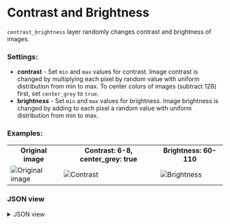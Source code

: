 # Contrast and Brightness

`contrast_brightness` layer randomly changes contrast and brightness of images.

### Settings:

- **contrast** - Set `min` and `max` values for contrast. Image contrast is changed by multiplying each pixel by random value with uniform distribution from min to max. To center colors of images (subtract 128) first, set `center_grey` to `true`.
- **brightness** - Set `min` and `max` values for brightness. Image brightness is changed by adding to each pixel a random value with uniform distribution from min to max.


### Examples:

<table>
<tr>
<td style="text-align:center"><strong>Original image</strong></td>
<td style="text-align:center"><strong>Contrast: 6-8, center_grey: true</strong></td>
<td style="text-align:center"><strong>Brightness: 60-110</strong></td>
</tr>
<tr>
<td> <img src="https://github.com/supervisely-ecosystem/dtl-v2/assets/79905215/22476d1c-684b-4ce0-9675-ba5fc5b34370" alt="Original image" /> </td>
<td> <img src="https://github.com/supervisely-ecosystem/dtl-v2/assets/79905215/ab6a60d8-56ac-4012-b4b1-168ef201a41c" alt="Contrast" /> </td>
<td> <img src="https://github.com/supervisely-ecosystem/dtl-v2/assets/79905215/ff1afc6e-94cf-4a3b-a414-7e345ec44057" alt="Brightness" /> </td>
</tr>
</table>

### JSON view

<details>
  <summary>JSON view</summary>
<pre>
{
  "action": "contrast_brightness",
  "src": ["$data_5"],
  "dst": "$contrast_brightness_9",
  "settings": {
    "contrast": {
      "min": 6,
      "max": 8,
      "center_grey": true
    },
    "brightness": {
      "min": 60,
      "max": 110
    }
  }
}
</pre>
</details>